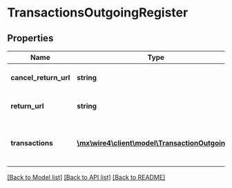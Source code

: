 # TransactionsOutgoingRegister

## Properties
Name | Type | Description | Notes
------------ | ------------- | ------------- | -------------
**cancel_return_url** | **string** | Url a la que se redirigirá en caso de error | 
**return_url** | **string** | Url a la que se redirigirá en caso de exito | 
**transactions** | [**\mx\wire4\client\model\TransactionOutgoing[]**](TransactionOutgoing.md) | Lista de transferencias de salida que se enviarán a Monex | 

[[Back to Model list]](../../README.md#documentation-for-models) [[Back to API list]](../../README.md#documentation-for-api-endpoints) [[Back to README]](../../README.md)

